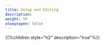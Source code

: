```yaml
---
title: Setup and Editing
description: 
weight: 50
alwaysopen: false
---
```


{{%children style="h2" description="true"%}}
